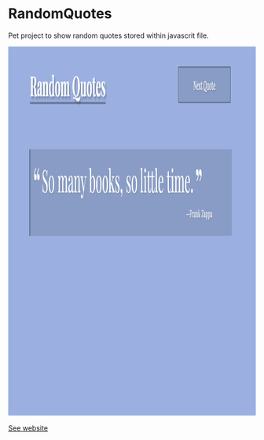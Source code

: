 # RandomQuotes
Pet project to show random quotes stored within javascrit file.

<p align="center">
  <img src="https://github.com/ihorshvh/RandomQuotes/blob/main/index.png" width="950" height="750"/>
</p>

<a href="https://ihorshvh.github.io/RandomQuotes/">See website</a>
